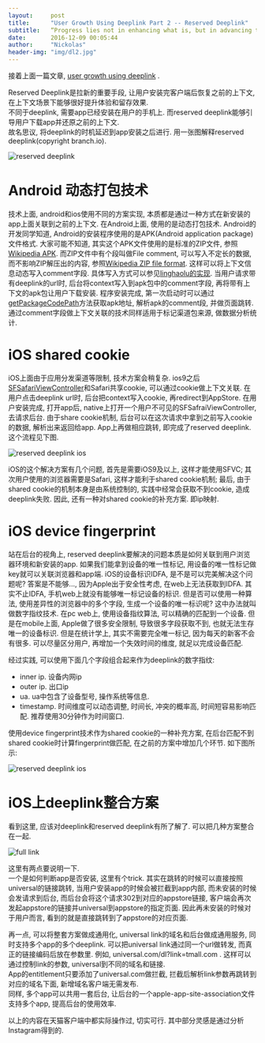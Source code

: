 ```yaml
---
layout:     post
title:      "User Growth Using Deeplink Part 2 -- Reserved Deeplink"
subtitle:   “Progress lies not in enhancing what is, but in advancing toward what will be.”
date:       2016-12-09 00:05:44
author:     "Nickolas"
header-img: "img/dl2.jpg"
---
```


接着上面一篇文章, [user growth using deeplink](http://nickolashu.github.io/2016/08/30/deeplink-universal-link/) .

Reserved Deeplink是拉新的重要手段, 让用户安装完客户端后恢复之前的上下文, 在上下文场景下能够很好提升体验和留存效果.      
不同于deeplink, 需要app已经安装在用户的手机上. 而reserved deeplink能够引导用户下载app并还原之前的上下文.  
故名思议, 将deeplink的时机延迟到app安装之后进行. 用一张图解释reserved deeplink(copyright branch.io).  

![reserved deeplink](http://nickolashu.github.io/img/deeplink.jpg)

# Android 动态打包技术

技术上面, android和ios使用不同的方案实现, 本质都是通过一种方式在新安装的app上面关联到之前的上下文. 在Android上面, 使用的是动态打包技术.
Android的开发同学知道, Android的安装程序使用的是APK(Android application package)文件格式. 大家可能不知道, 其实这个APK文件使用的是标准的ZIP文件, 参照[Wikipedia APK](https://en.wikipedia.org/wiki/Android_application_package).
而ZIP文件中有个段叫做File comment, 可以写入不定长的数据, 而不影响ZIP解压出的内容, 参照[Wikipedia ZIP file format](https://en.wikipedia.org/wiki/Zip_(file_format)). 这样可以将上下文信息动态写入comment字段. 具体写入方式可以参见[linghaolu的实现](https://github.com/linghaolu/apkcomment). 当用户请求带有deeplink的url时, 后台将context写入到apk包中的comment字段, 再将带有上下文的apk包让用户下载安装. 程序安装完成, 第一次启动时可以通过[getPackageCodePath](https://developer.android.com/reference/android/content/ContextWrapper.html#getPackageCodePath())方法获取apk地址, 解析apk的comment段, 并做页面跳转.
通过comment字段做上下文关联的技术同样适用于标记渠道包来源, 做数据分析统计.

# iOS shared cookie

iOS上面由于应用分发渠道等限制, 技术方案会稍复杂. ios9之后[SFSafariViewController](https://developer.apple.com/reference/safariservices/sfsafariviewcontroller)和Safari共享cookie, 可以通过cookie做上下文关联. 在用户点击deeplink url时, 后台把context写入cookie, 再redirect到AppStore.
在用户安装完成, 打开app后, native上打开一个用户不可见的SFSafraiViewController, 去请求后台. 由于share cookie机制, 后台可以在这次请求中拿到之前写入cookie的数据, 解析出来返回给app. App上再做相应跳转, 即完成了reserved deeplink. 这个流程见下图.

![reserved deeplink ios](http://nickolashu.github.io/img/reserved-deeplink.png)

iOS的这个解决方案有几个问题, 首先是需要iOS9及以上, 这样才能使用SFVC;
其次用户使用的浏览器需要是Safari, 这样才能利于shared cookie机制;
最后, 由于shared cookie的机制本身是由系统控制的, 实践中经常会获取不到cookie, 造成deeplink失败.
因此, 还有一种对shared cookie的补充方案. 即ip映射.

# iOS device fingerprint

站在后台的视角上, reserved deeplink要解决的问题本质是如何关联到用户浏览器环境和新安装的app. 如果我们能拿到设备的唯一性标记, 用设备的唯一性标记做key就可以关联浏览器和app端. iOS的设备标识IDFA, 是不是可以完美解决这个问题呢?
答案是不能够..., 因为Apple出于安全性考虑, 在web上无法获取到IDFA. 其实不止IDFA, 手机web上就没有能够唯一标记设备的标识. 但是否可以使用一种算法, 使用差异性的浏览器中的多个字段, 生成一个设备的唯一标识呢? 这中办法就叫做数字指纹技术. 在pc web上, 使用设备指纹算法, 可以精确的匹配到一个设备. 但是在mobile上面, Apple做了很多安全限制, 导致很多字段获取不到, 也就无法生存唯一的设备标识.
但是在统计学上, 其实不需要完全唯一标记, 因为每天的新客不会有很多. 可以尽量区分用户, 再增加一个失效时间的维度, 就足以完成设备匹配.

经过实践, 可以使用下面几个字段组合起来作为deeplink的数字指纹:

* inner ip. 设备内网ip
* outer ip. 出口ip
* ua. ua中包含了设备型号, 操作系统等信息.
* timestamp. 时间维度可以动态调整, 时间长, 冲突的概率高, 时间短容易影响匹配. 推荐使用30分钟作为时间窗口.

使用device fingerprint技术作为shared cookie的一种补充方案, 在后台匹配不到shared cookie时计算fingerprint做匹配, 在之前的方案中增加几个环节. 如下图所示:

![reserved deeplink ios](http://nickolashu.github.io/img/reserved-deeplink-2.png)

# iOS上deeplink整合方案

看到这里, 应该对deeplink和reserved deeplink有所了解了. 可以把几种方案整合在一起.

![full link](http://nickolashu.github.io/img/full-link.png)

这里有两点要说明一下.  
一个是如何判断app是否安装, 这里有个trick. 其实在跳转的时候可以直接按照universal的链接跳转, 当用户安装app的时候会被拦截到app内部, 而未安装的时候会发请求到后台, 而后台会将这个请求302到对应的appstore链接, 客户端会再次发起appstore的链接并universal到appstore的指定页面. 因此再未安装的时候对于用户而言, 看到的就是直接跳转到了appstore的对应页面.  


再一点, 可以将整套方案做成通用化, universal link的域名和后台做成通用服务, 同时支持多个app的多个deeplink. 可以把universal link通过同一个url做转发, 而真正的链接编码后放在参数里. 例如, universal.com/dl?link=tmall.com . 这样可以通过控制link的参数, universal到不同的域名和链接.   
App的entitlement只要添加了universal.com做拦截, 拦截后解析link参数再跳转到对应的域名下面, 新增域名客户端无需发布.  
同样, 多个app可以共用一套后台, 让后台的一个apple-app-site-association文件支持多个app, 提高后台的使用效率.  

以上的内容在天猫客户端中都实际操作过, 切实可行. 其中部分灵感是通过分析Instagram得到的.
